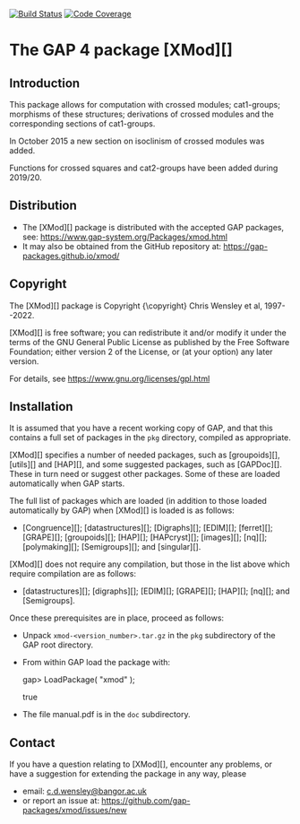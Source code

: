 [![Build Status](https://github.com/gap-packages/xmod/workflows/CI/badge.svg?branch=master)](https://github.com/gap-packages/xmod/actions?query=workflow%3ACI+branch%3Amaster)
[![Code Coverage](https://codecov.io/github/gap-packages/xmod/coverage.svg?branch=master&token=)](https://codecov.io/gh/gap-packages/xmod)

# The GAP 4 package [XMod][] 

## Introduction 

This package allows for computation with crossed modules; cat1-groups; morphisms of these structures; derivations of crossed modules and the corresponding sections of cat1-groups.

In October 2015 a new section on isoclinism of crossed modules was added. 

Functions for crossed squares and cat2-groups have been added during 2019/20.

## Distribution

 * The [XMod][] package is distributed with the accepted GAP packages, see: 
     <https://www.gap-system.org/Packages/xmod.html>
 * It may also be obtained from the GitHub repository at:
     <https://gap-packages.github.io/xmod/> 

## Copyright

The [XMod][] package is Copyright {\copyright} Chris Wensley et al, 1997--2022. 

[XMod][] is free software; you can redistribute it and/or modify
it under the terms of the GNU General Public License as published by
the Free Software Foundation; either version 2 of the License, or
(at your option) any later version. 

For details, see <https://www.gnu.org/licenses/gpl.html>

## Installation

It is assumed that you have a recent working copy of GAP, and that this contains a full set of packages in the `pkg` directory, compiled as appropriate. 

[XMod][] specifies a number of needed packages, such as [groupoids][], [utils][]  and [HAP][], and some suggested packages, such as [GAPDoc][].  These in turn need or suggest other packages.  Some of these are loaded automatically when GAP starts. 

The full list of packages which are loaded (in addition to those loaded automatically by GAP) when [XMod][] is loaded is as follows: 
 * [Congruence][]; [datastructures][]; [Digraphs][]; [EDIM][]; [ferret][]; [GRAPE][]; [groupoids][]; [HAP][]; [HAPcryst][]; [images][]; [nq][]; [polymaking][]; [Semigroups][]; and [singular][]. 

[XMod][] does not require any compilation, but those in the list above which require compilation are as follows: 
 * [datastructures][]; [digraphs][]; [EDIM][]; [GRAPE][]; [HAP][]; [nq][]; and [Semigroups]. 

Once these prerequisites are in place, proceed as follows: 

 * Unpack `xmod-<version_number>.tar.gz` in the `pkg` subdirectory of the GAP root directory.
 * From within GAP load the package with:

    gap> LoadPackage( "xmod" );

    true

 * The file manual.pdf is in the `doc` subdirectory.

## Contact

If you have a question relating to [XMod][], encounter any problems, or have a suggestion for extending the package in any way, please 
 * email: <c.d.wensley@bangor.ac.uk>
 * or report an issue at: <https://github.com/gap-packages/xmod/issues/new> 
